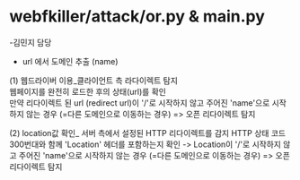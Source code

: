 # webfkiller/attack/or.py & main.py
-김민지 담당
- url 에서 도메인 추출 (name)

(1) 웹드라이버 이용_클라이언트 측 라다이렉트 탐지 <br/> 
웹페이지를 완전히 로드한 후의 상태(url)를 확인 <br/> 
만약 리다이렉트 된 url (redirect url)이 '/'로 시작하지 않고 주어진 'name'으로 시작하지 않는 경우 (=다른 도메인으로 이동하는 경우) => 오픈 리다이렉트 탐지 

(2) location값 확인_ 서버 측에서 설정된 HTTP 리다이렉트를 감지 
 HTTP 상태 코드 300번대와 함께 'Location' 헤더를 포함하는지 확인
-> Location이  '/'로 시작하지 않고 주어진 'name'으로 시작하지 않는 경우 (=다른 도메인으로 이동하는 경우) => 오픈 리다이렉트 탐지 
